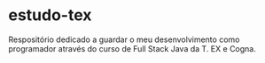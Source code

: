 # estudo-tex
Respositório dedicado a guardar o meu desenvolvimento como programador através do curso de Full Stack Java da T. EX e Cogna.
